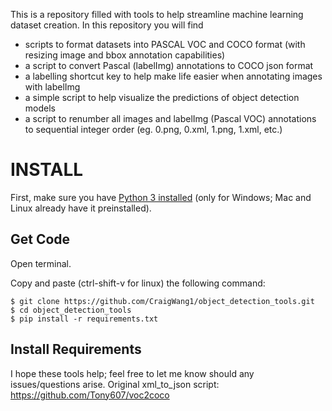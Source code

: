 This is a repository filled with tools to help streamline machine learning dataset creation.
In this repository you will find
- scripts to format datasets into PASCAL VOC and COCO format (with resizing image and bbox annotation capabilities)
- a script to convert Pascal (labelImg) annotations to COCO json format
- a labelling shortcut key to help make life easier when annotating images with labelImg
- a simple script to help visualize the predictions of object detection models
- a script to renumber all images and labelImg (Pascal VOC) annotations to sequential integer order (eg. 0.png, 0.xml, 1.png, 1.xml, etc.)

# **INSTALL**
First, make sure you have [Python 3 installed](https://www.python.org/downloads/) (only for Windows; Mac and Linux already have it preinstalled).

## Get Code
Open terminal.

Copy and paste (ctrl-shift-v for linux) the following command:

```
$ git clone https://github.com/CraigWang1/object_detection_tools.git
$ cd object_detection_tools
$ pip install -r requirements.txt
```

## Install Requirements



I hope these tools help; feel free to let me know should any issues/questions arise.
Original xml_to_json script: https://github.com/Tony607/voc2coco
